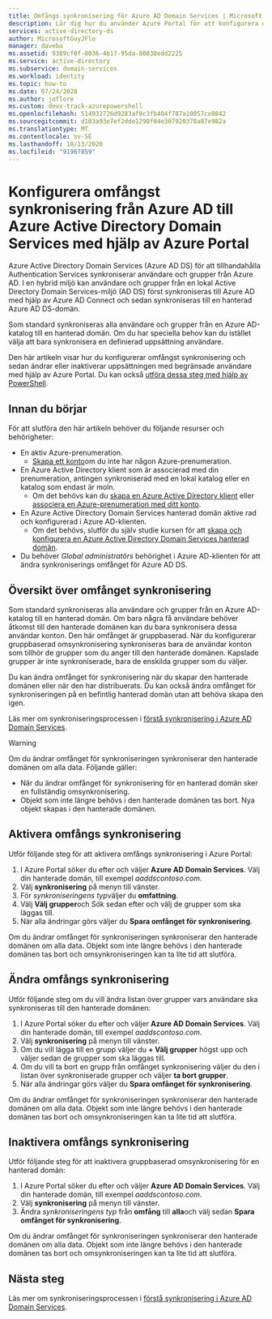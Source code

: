 ```yaml
---
title: Omfångs synkronisering för Azure AD Domain Services | Microsoft Docs
description: Lär dig hur du använder Azure Portal för att konfigurera omfångst synkronisering från Azure AD till en Azure Active Directory Domain Services hanterad domän
services: active-directory-ds
author: MicrosoftGuyJFlo
manager: daveba
ms.assetid: 9389cf0f-0036-4b17-95da-80838edd2225
ms.service: active-directory
ms.subservice: domain-services
ms.workload: identity
ms.topic: how-to
ms.date: 07/24/2020
ms.author: joflore
ms.custom: devx-track-azurepowershell
ms.openlocfilehash: 514932726d9283af0c3fb404f787a10057ce8842
ms.sourcegitcommit: d103a93e7ef2dde1298f04e307920378a87e982a
ms.translationtype: MT
ms.contentlocale: sv-SE
ms.lasthandoff: 10/13/2020
ms.locfileid: "91967859"
---
```

# <a name="configure-scoped-synchronization-from-azure-ad-to-azure-active-directory-domain-services-using-the-azure-portal"></a>Konfigurera omfångst synkronisering från Azure AD till Azure Active Directory Domain Services med hjälp av Azure Portal

Azure Active Directory Domain Services (Azure AD DS) för att tillhandahålla Authentication Services synkroniserar användare och grupper från Azure AD. I en hybrid miljö kan användare och grupper från en lokal Active Directory Domain Services-miljö (AD DS) först synkroniseras till Azure AD med hjälp av Azure AD Connect och sedan synkroniseras till en hanterad Azure AD DS-domän.

Som standard synkroniseras alla användare och grupper från en Azure AD-katalog till en hanterad domän. Om du har speciella behov kan du istället välja att bara synkronisera en definierad uppsättning användare.

Den här artikeln visar hur du konfigurerar omfångst synkronisering och sedan ändrar eller inaktiverar uppsättningen med begränsade användare med hjälp av Azure Portal. Du kan också [utföra dessa steg med hjälp av PowerShell][scoped-sync-powershell].

## <a name="before-you-begin"></a>Innan du börjar

För att slutföra den här artikeln behöver du följande resurser och behörigheter:

* En aktiv Azure-prenumeration.
    * [Skapa ett konto](https://azure.microsoft.com/free/?WT.mc_id=A261C142F)om du inte har någon Azure-prenumeration.
* En Azure Active Directory klient som är associerad med din prenumeration, antingen synkroniserad med en lokal katalog eller en katalog som endast är moln.
    * Om det behövs kan du [skapa en Azure Active Directory klient][create-azure-ad-tenant] eller [associera en Azure-prenumeration med ditt konto][associate-azure-ad-tenant].
* En Azure Active Directory Domain Services hanterad domän aktive rad och konfigurerad i Azure AD-klienten.
    * Om det behövs, slutför du själv studie kursen för att [skapa och konfigurera en Azure Active Directory Domain Services hanterad domän][tutorial-create-instance].
* Du behöver *Global administratörs* behörighet i Azure AD-klienten för att ändra synkroniserings omfånget för Azure AD DS.

## <a name="scoped-synchronization-overview"></a>Översikt över omfånget synkronisering

Som standard synkroniseras alla användare och grupper från en Azure AD-katalog till en hanterad domän. Om bara några få användare behöver åtkomst till den hanterade domänen kan du bara synkronisera dessa användar konton. Den här omfånget är gruppbaserad. När du konfigurerar gruppbaserad omsynkronisering synkroniseras bara de användar konton som tillhör de grupper som du anger till den hanterade domänen. Kapslade grupper är inte synkroniserade, bara de enskilda grupper som du väljer.

Du kan ändra omfånget för synkronisering när du skapar den hanterade domänen eller när den har distribuerats. Du kan också ändra omfånget för synkroniseringen på en befintlig hanterad domän utan att behöva skapa den igen.

Läs mer om synkroniseringsprocessen i [förstå synkronisering i Azure AD Domain Services][concepts-sync].

> [!WARNING]
> Om du ändrar omfånget för synkroniseringen synkroniserar den hanterade domänen om alla data. Följande gäller:
>
>  * När du ändrar omfånget för synkronisering för en hanterad domän sker en fullständig omsynkronisering.
>  * Objekt som inte längre behövs i den hanterade domänen tas bort. Nya objekt skapas i den hanterade domänen.

## <a name="enable-scoped-synchronization"></a>Aktivera omfångs synkronisering

Utför följande steg för att aktivera omfångs synkronisering i Azure Portal:

1. I Azure Portal söker du efter och väljer **Azure AD Domain Services**. Välj din hanterade domän, till exempel *aaddscontoso.com*.
1. Välj **synkronisering** på menyn till vänster.
1. För *synkroniseringens typ*väljer du **omfattning**.
1. Välj **Välj grupper**och Sök sedan efter och välj de grupper som ska läggas till.
1. När alla ändringar görs väljer du **Spara omfånget för synkronisering**.

Om du ändrar omfånget för synkroniseringen synkroniserar den hanterade domänen om alla data. Objekt som inte längre behövs i den hanterade domänen tas bort och omsynkroniseringen kan ta lite tid att slutföra.

## <a name="modify-scoped-synchronization"></a>Ändra omfångs synkronisering

Utför följande steg om du vill ändra listan över grupper vars användare ska synkroniseras till den hanterade domänen:

1. I Azure Portal söker du efter och väljer **Azure AD Domain Services**. Välj din hanterade domän, till exempel *aaddscontoso.com*.
1. Välj **synkronisering** på menyn till vänster.
1. Om du vill lägga till en grupp väljer du **+ Välj grupper** högst upp och väljer sedan de grupper som ska läggas till.
1. Om du vill ta bort en grupp från omfånget synkronisering väljer du den i listan över synkroniserade grupper och väljer **ta bort grupper**.
1. När alla ändringar görs väljer du **Spara omfånget för synkronisering**.

Om du ändrar omfånget för synkroniseringen synkroniserar den hanterade domänen om alla data. Objekt som inte längre behövs i den hanterade domänen tas bort och omsynkroniseringen kan ta lite tid att slutföra.

## <a name="disable-scoped-synchronization"></a>Inaktivera omfångs synkronisering

Utför följande steg för att inaktivera gruppbaserad omsynkronisering för en hanterad domän:

1. I Azure Portal söker du efter och väljer **Azure AD Domain Services**. Välj din hanterade domän, till exempel *aaddscontoso.com*.
1. Välj **synkronisering** på menyn till vänster.
1. Ändra *synkroniseringens typ* från **omfång** till **alla**och välj sedan **Spara omfånget för synkronisering**.

Om du ändrar omfånget för synkroniseringen synkroniserar den hanterade domänen om alla data. Objekt som inte längre behövs i den hanterade domänen tas bort och omsynkroniseringen kan ta lite tid att slutföra.

## <a name="next-steps"></a>Nästa steg

Läs mer om synkroniseringsprocessen i [förstå synkronisering i Azure AD Domain Services][concepts-sync].

<!-- INTERNAL LINKS -->
[scoped-sync-powershell]: powershell-scoped-synchronization.md
[concepts-sync]: synchronization.md
[tutorial-create-instance]: tutorial-create-instance.md
[create-azure-ad-tenant]: ../active-directory/fundamentals/sign-up-organization.md
[associate-azure-ad-tenant]: ../active-directory/fundamentals/active-directory-how-subscriptions-associated-directory.md
